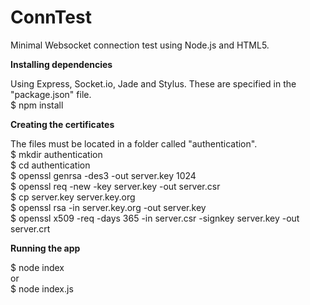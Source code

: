 ConnTest
========
Minimal Websocket connection test using Node.js and HTML5.  


**Installing dependencies**  

Using Express, Socket.io, Jade and Stylus. These are specified in the "package.json" file.  
$ npm install  


**Creating the certificates**  

The files must be located in a folder called "authentication".  
$ mkdir authentication  
$ cd authentication  
$ openssl genrsa -des3 -out server.key 1024  
$ openssl req -new -key server.key -out server.csr  
$ cp server.key server.key.org  
$ openssl rsa -in server.key.org -out server.key  
$ openssl x509 -req -days 365 -in server.csr -signkey server.key -out server.crt  


**Running the app**  

$ node index  
  or  
$ node index.js  

